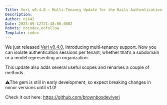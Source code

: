 ```yaml
---
Title: Veri v0.4.0 – Multi-Tenancy Update for the Rails Authentication Gem
Description: 
Author: njk42
Date: 2025-09-12T21:48:00.000Z
Robots: noindex,nofollow
Template: index
---
```

<p>We just released <a href="https://github.com/brownboxdev/veri" rel="noopener noreferrer">Veri v0.4.0</a>, introducing multi-tenancy support. Now you can isolate authentication sessions per tenant, whether that’s a subdomain or a model representing an organization.</p>

<p>This update also adds several useful scopes and renames a couple of methods.</p>

<p>⚠️The gem is still in early development, so expect breaking changes in minor versions until v1.0!</p>

<p>Check it out here: <a href="https://github.com/brownboxdev/veri" rel="noopener noreferrer">https://github.com/brownboxdev/veri</a></p>

